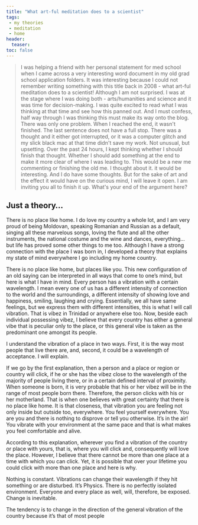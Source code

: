 ```yaml
---
title: "What art-ful meditation does to a scientist"
tags:
 - my theories
 - meditation
 - home
header:
  teaser: 
toc: false
---  
```


> I was helping a friend with her personal statement for med school when I came across a very interesting word document in my old grad school application folders. It was interesting because I could not remember writing something with this title back in 2008 - what art-ful meditation does to a scientist! Although I am not surprised. I was at the stage where I was doing both - arts/humanities and science and it was time for decision-making. I was quite excited to read what I was thinking at that time and see how this panned out. And I must confess, half way through I was thinking this must make its way onto the blog. There was only one problem. When I reached the end, it wasn't finished. The last sentence does not have a full stop. There was a thought and it either got interrupted, or it was a computer glitch and my slick black mac at that time didn't save my work. Not unusual, but upsetting. Over the past 24 hours, I kept thinking whether I should finish that thought. Whether I should add something at the end to make it more clear of where I was leading to. This would be a new me commenting or finishing the old me. I thought about it. it would be interesting. And I do have some thoughts. But for the sake of art and the effect it would have on the curious mind, I will leave it open. I am inviting you all to finish it up. What's your end of the argument here?

## Just a theory…

There is no place like home. I do love my country a whole lot, and I am very proud of being Moldovan, speaking Romanian and Russian as a default, singing all these marvelous songs, loving the flute and all the other instruments, the national costume and the wine and dances, everything… but life has proved some other things to me too. Although I have a strong connection with the place I was born in, I developed a theory that explains my state of mind everywhere I go including my home country.

There is no place like home, but places like you. This new configuration of an old saying can be interpreted in all ways that come to one’s mind, but here is what I have in mind. Every person has a vibration with a certain wavelength. I mean every one of us has a different intensity of connection to the world and the surroundings, a different intensity of showing love and happiness, smiling, laughing and crying. Essentially, we all have same feelings, but we express them with different intensities, this is what I will call vibration. That is vibez in Trinidad or anywhere else too. Now, beside each individual possessing vibez, I believe that every country has either a general vibe that is peculiar only to the place, or this general vibe is taken as the predominant one amongst its people.

I understand the vibration of a place in two ways. First, it is the way most people that live there are, and, second, it could be a wavelength of acceptance. I will explain.

If we go by the first explanation, then a person and a place or region or country will click, if he or she has the vibez close to the wavelength of the majority of people living there, or in a certain defined interval of proximity. When someone is born, it is very probable that his or her vibez will be in the range of most people born there. Therefore, the person clicks with his or her motherland. That is when one believes with great certainty that there is no place like home. It is that closeness, that vibration you are feeling not only inside but outside too, everywhere. You feel yourself everywhere. You are you and there is nothing to disprove or tell you otherwise. It’s in the air! You vibrate with your environment at the same pace and that is what makes you feel comfortable and alive.

According to this explanation, wherever you find a vibration of the country or place with yours, that is, where you will click and, consequently will love the place. However, I believe that there cannot be more than one place at a time with which you can click. Yet, it is possible that over your lifetime you could click with more than one place and here is why.

Nothing is constant. Vibrations can change their wavelength if they hit something or are disturbed. It’s Physics. There is no perfectly isolated environment. Everyone and every place as well, will, therefore, be exposed. Change is inevitable.

The tendency is to change in the direction of the general vibration of the country because it’s that of most people